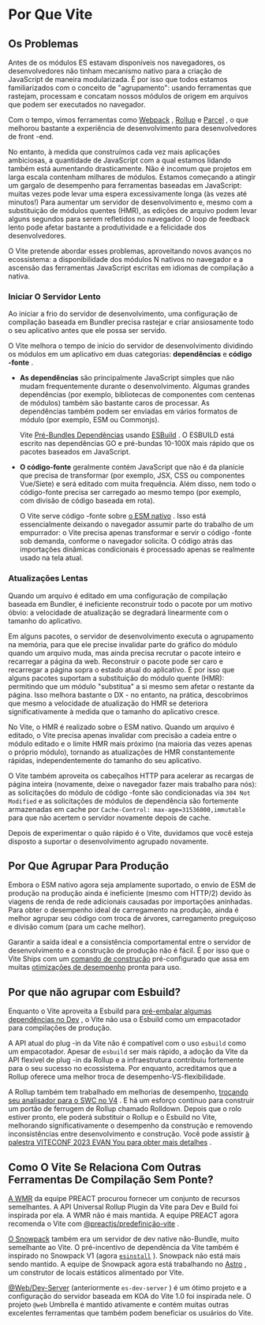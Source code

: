 # Por Que Vite

## Os Problemas

Antes de os módulos ES estavam disponíveis nos navegadores, os desenvolvedores não tinham mecanismo nativo para a criação de JavaScript de maneira modularizada. É por isso que todos estamos familiarizados com o conceito de "agrupamento": usando ferramentas que rastejam, processam e concatam nossos módulos de origem em arquivos que podem ser executados no navegador.

Com o tempo, vimos ferramentas como [Webpack](https://webpack.js.org/) , [Rollup](https://rollupjs.org) e [Parcel](https://parceljs.org/) , o que melhorou bastante a experiência de desenvolvimento para desenvolvedores de front -end.

No entanto, à medida que construímos cada vez mais aplicações ambiciosas, a quantidade de JavaScript com a qual estamos lidando também está aumentando drasticamente. Não é incomum que projetos em larga escala contenham milhares de módulos. Estamos começando a atingir um gargalo de desempenho para ferramentas baseadas em JavaScript: muitas vezes pode levar uma espera excessivamente longa (às vezes até minutos!) Para aumentar um servidor de desenvolvimento e, mesmo com a substituição de módulos quentes (HMR), as edições de arquivo podem levar alguns segundos para serem refletidos no navegador. O loop de feedback lento pode afetar bastante a produtividade e a felicidade dos desenvolvedores.

O Vite pretende abordar esses problemas, aproveitando novos avanços no ecossistema: a disponibilidade dos módulos N nativos no navegador e a ascensão das ferramentas JavaScript escritas em idiomas de compilação a nativa.

### Iniciar O Servidor Lento

Ao iniciar a frio do servidor de desenvolvimento, uma configuração de compilação baseada em Bundler precisa rastejar e criar ansiosamente todo o seu aplicativo antes que ele possa ser servido.

O Vite melhora o tempo de início do servidor de desenvolvimento dividindo os módulos em um aplicativo em duas categorias: **dependências** e **código -fonte** .

- **As dependências** são principalmente JavaScript simples que não mudam frequentemente durante o desenvolvimento. Algumas grandes dependências (por exemplo, bibliotecas de componentes com centenas de módulos) também são bastante caros de processar. As dependências também podem ser enviadas em vários formatos de módulo (por exemplo, ESM ou Commonjs).

  Vite [Pré-Bundles Dependências](./dep-pre-bundling.md) usando [ESBuild](https://esbuild.github.io/) . O ESBUILD está escrito nas dependências GO e pré-bundas 10-100X mais rápido que os pacotes baseados em JavaScript.

- **O código-fonte** geralmente contém JavaScript que não é da planície que precisa de transformar (por exemplo, JSX, CSS ou componentes Vue/Siete) e será editado com muita frequência. Além disso, nem todo o código-fonte precisa ser carregado ao mesmo tempo (por exemplo, com divisão de código baseada em rota).

  O Vite serve código -fonte sobre [o ESM nativo](https://developer.mozilla.org/en-US/docs/Web/JavaScript/Guide/Modules) . Isso está essencialmente deixando o navegador assumir parte do trabalho de um empurrador: o Vite precisa apenas transformar e servir o código -fonte sob demanda, conforme o navegador solicita. O código atrás das importações dinâmicas condicionais é processado apenas se realmente usado na tela atual.

<script setup>
import bundlerSvg from '../../images/bundler.svg?raw'
import esmSvg from '../../images/esm.svg?raw'
</script>
<svg-image :svg="bundlerSvg" />
<svg-image :svg="esmSvg" />

### Atualizações Lentas

Quando um arquivo é editado em uma configuração de compilação baseada em Bundler, é ineficiente reconstruir todo o pacote por um motivo óbvio: a velocidade de atualização se degradará linearmente com o tamanho do aplicativo.

Em alguns pacotes, o servidor de desenvolvimento executa o agrupamento na memória, para que ele precise invalidar parte do gráfico do módulo quando um arquivo muda, mas ainda precisa recrutar o pacote inteiro e recarregar a página da web. Reconstruir o pacote pode ser caro e recarregar a página sopra o estado atual do aplicativo. É por isso que alguns pacotes suportam a substituição do módulo quente (HMR): permitindo que um módulo "substitua" a si mesmo sem afetar o restante da página. Isso melhora bastante o DX - no entanto, na prática, descobrimos que mesmo a velocidade de atualização do HMR se deteriora significativamente à medida que o tamanho do aplicativo cresce.

No Vite, o HMR é realizado sobre o ESM nativo. Quando um arquivo é editado, o Vite precisa apenas invalidar com precisão a cadeia entre o módulo editado e o limite HMR mais próximo (na maioria das vezes apenas o próprio módulo), tornando as atualizações de HMR constantemente rápidas, independentemente do tamanho do seu aplicativo.

O Vite também aproveita os cabeçalhos HTTP para acelerar as recargas de página inteira (novamente, deixe o navegador fazer mais trabalho para nós): as solicitações do módulo de código -fonte são condicionadas via `304 Not Modified` e as solicitações de módulos de dependência são fortemente armazenadas em cache por `Cache-Control: max-age=31536000,immutable` para que não acertem o servidor novamente depois de cache.

Depois de experimentar o quão rápido é o Vite, duvidamos que você esteja disposto a suportar o desenvolvimento agrupado novamente.

## Por Que Agrupar Para Produção

Embora o ESM nativo agora seja amplamente suportado, o envio de ESM de produção na produção ainda é ineficiente (mesmo com HTTP/2) devido às viagens de renda de rede adicionais causadas por importações aninhadas. Para obter o desempenho ideal de carregamento na produção, ainda é melhor agrupar seu código com troca de árvores, carregamento preguiçoso e divisão comum (para um cache melhor).

Garantir a saída ideal e a consistência comportamental entre o servidor de desenvolvimento e a construção de produção não é fácil. É por isso que o Vite Ships com um [comando de construção](./build.md) pré-configurado que assa em muitas [otimizações de desempenho](./features.md#build-optimizations) pronta para uso.

## Por que não agrupar com Esbuild?

Enquanto o Vite aproveita a Esbuild para [pré-embalar algumas dependências no Dev](./dep-pre-bundling.md) , o Vite não usa o Esbuild como um empacotador para compilações de produção.

A API atual do plug -in da Vite não é compatível com o uso `esbuild` como um empacotador. Apesar de `esbuild` ser mais rápido, a adoção da Vite da API flexível de plug -in da Rollup e a infraestrutura contribuiu fortemente para o seu sucesso no ecossistema. Por enquanto, acreditamos que a Rollup oferece uma melhor troca de desempenho-VS-flexibilidade.

A Rollup também tem trabalhado em melhorias de desempenho, [trocando seu analisador para o SWC no V4](https://github.com/rollup/rollup/pull/5073) . E há um esforço contínuo para construir um portão de ferrugem de Rollup chamado Rolldown. Depois que o rolo estiver pronto, ele poderá substituir o Rollup e o Esbuild no Vite, melhorando significativamente o desempenho da construção e removendo inconsistências entre desenvolvimento e construção. Você pode assistir [à palestra VITECONF 2023 EVAN You para obter mais detalhes](https://youtu.be/hrdwQHoAp0M) .

## Como O Vite Se Relaciona Com Outras Ferramentas De Compilação Sem Ponte?

[A WMR](https://github.com/preactjs/wmr) da equipe PREACT procurou fornecer um conjunto de recursos semelhantes. A API Universal Rollup Plugin da Vite para Dev e Build foi inspirada por ela. A WMR não é mais mantida. A equipe PREACT agora recomenda o Vite com [@preactjs/predefinição-vite](https://github.com/preactjs/preset-vite) .

[O Snowpack](https://www.snowpack.dev/) também era um servidor de dev native não-Bundle, muito semelhante ao Vite. O pré-incentivo de dependência da Vite também é inspirado no Snowpack V1 (agora [`esinstall`](https://github.com/snowpackjs/snowpack/tree/main/esinstall) ). Snowpack não está mais sendo mantido. A equipe de Snowpack agora está trabalhando no [Astro](https://astro.build/) , um construtor de locais estáticos alimentado por Vite.

[@Web/Dev-Server](https://modern-web.dev/docs/dev-server/overview/) (anteriormente `es-dev-server` ) é um ótimo projeto e a configuração do servidor baseada em KOA do Vite 1.0 foi inspirada nele. O projeto `@web` Umbrella é mantido ativamente e contém muitas outras excelentes ferramentas que também podem beneficiar os usuários do Vite.
